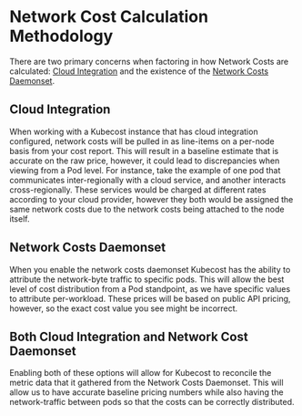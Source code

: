 Network Cost Calculation Methodology
==================

There are two primary concerns when factoring in how Network Costs are calculated: [Cloud Integration](./cloud-integration.md) and the existence of the [Network Costs Daemonset](./network-allocation.md).

Cloud Integration
------------------

When working with a Kubecost instance that has cloud integration configured, network costs will be pulled in as line-items on a per-node basis from your cost report. This will result in a baseline estimate that is accurate on the raw price, however, it could lead to discrepancies when viewing from a Pod level. For instance, take the example of one pod that communicates inter-regionally with a cloud service, and another interacts cross-regionally. These services would be charged at different rates according to your cloud provider, however they both would be assigned the same network costs due to the network costs being attached to the node itself.

Network Costs Daemonset
------------------

When you enable the network costs daemonset Kubecost has the ability to attribute the network-byte traffic to specific pods. This will allow the best level of cost distribution from a Pod standpoint, as we have specific values to attribute per-workload. These prices will be based on public API pricing, however, so the exact cost value you see might be incorrect.

Both Cloud Integration and Network Cost Daemonset
------------------

Enabling both of these options will allow for Kubecost to reconcile the metric data that it gathered from the Network Costs Daemonset. This will allow us to have accurate baseline pricing numbers while also having the network-traffic between pods so that the costs can be correctly distributed.
